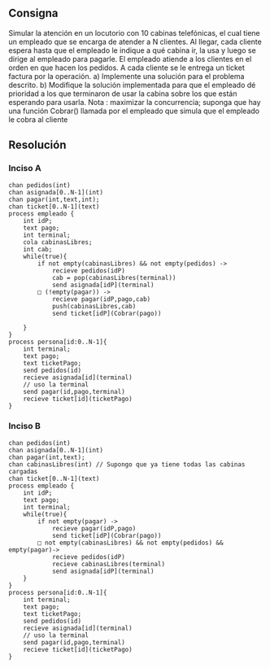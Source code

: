 ## Consigna

Simular la atención en un locutorio con 10 cabinas telefónicas, el cual tiene un empleado
que se encarga de atender a N clientes. Al llegar, cada cliente espera hasta que el empleado
le indique a qué cabina ir, la usa y luego se dirige al empleado para pagarle. El empleado
atiende a los clientes en el orden en que hacen los pedidos. A cada cliente se le entrega un
ticket factura por la operación.
a) Implemente una solución para el problema descrito.
b) Modifique la solución implementada para que el empleado dé prioridad a los que
terminaron de usar la cabina sobre los que están esperando para usarla.
Nota : maximizar la concurrencia; suponga que hay una función Cobrar() llamada por el empleado que simula que el empleado le cobra al cliente


## Resolución 

### Inciso A

```
chan pedidos(int)
chan asignada[0..N-1](int)
chan pagar(int,text,int);
chan ticket[0..N-1](text)
process empleado {
    int idP;
    text pago;
    int terminal;
    cola cabinasLibres;
    int cab;
    while(true){
        if not empty(cabinasLibres) && not empty(pedidos) ->
            recieve pedidos(idP)
            cab = pop(cabinasLibres(terminal))
            send asignada[idP](terminal)
        □ (!empty(pagar)) ->
            recieve pagar(idP,pago,cab)
            push(cabinasLibres,cab)
            send ticket[idP](Cobrar(pago))
        
    }
}
process persona[id:0..N-1]{
    int terminal;
    text pago;
    text ticketPago;
    send pedidos(id)
    recieve asignada[id](terminal)
    // uso la terminal
    send pagar(id,pago,terminal)
    recieve ticket[id](ticketPago)
}
```



### Inciso B

```
chan pedidos(int)
chan asignada[0..N-1](int)
chan pagar(int,text);
chan cabinasLibres(int) // Supongo que ya tiene todas las cabinas cargadas 
chan ticket[0..N-1](text)
process empleado {
    int idP;
    text pago;
    int terminal;
    while(true){
        if not empty(pagar) ->
            recieve pagar(idP,pago)
            send ticket[idP](Cobrar(pago))
        □ not empty(cabinasLibres) && not empty(pedidos) && empty(pagar)-> 
            recieve pedidos(idP)
            recieve cabinasLibres(terminal)
            send asignada[idP](terminal)
    }
}
process persona[id:0..N-1]{
    int terminal;
    text pago;
    text ticketPago;
    send pedidos(id)
    recieve asignada[id](terminal)
    // uso la terminal
    send pagar(id,pago,terminal)
    recieve ticket[id](ticketPago)
}
```

